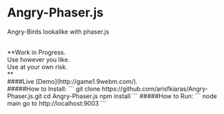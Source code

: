 # Angry-Phaser.js
Angry-Birds lookalike with phaser.js

<br>
**Work in Progress.<br>
Use however you like.<br>
Use at your own risk.<br>**
<br>
####Live [Demo](http://game1.9webm.com/).
<br>
#####How to Install:
```
git clone https://github.com/arisfkiaras/Angry-Phaser.js.git
cd Angry-Phaser.js
npm install
```
#####How to Run:
```
node main
go to  http://localhost:9003
```
